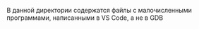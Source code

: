 В данной директории содержатся файлы с малочисленными программами, написанными в VS Code, а не в GDB
